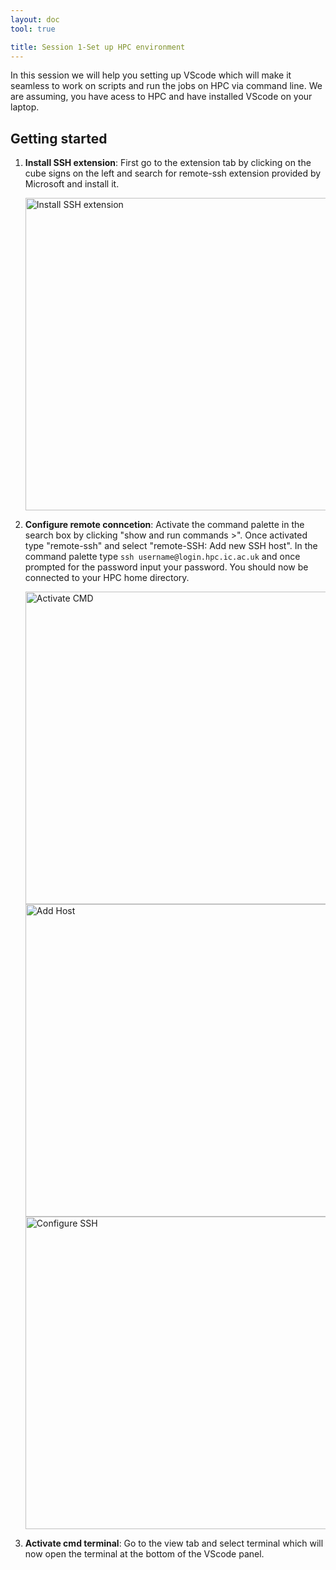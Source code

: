 ```yaml
---
layout: doc
tool: true

title: Session 1-Set up HPC environment
---
```


In this session we will help you setting up VScode which will make it seamless to work on scripts and run the jobs on HPC via command line. We are assuming, you have acess to HPC and have installed VScode on your laptop.


## Getting started

1. **Install SSH extension**: First go to the extension tab by clicking on the cube signs on the left and search for remote-ssh extension provided by Microsoft and install it. 
    
    <img src="/assets/img/install_extension.png" width="500px" alt="Install SSH extension" />  

2. **Configure remote conncetion**: Activate the command palette in the search box by clicking "show and run commands >". Once activated type "remote-ssh" and select  "remote-SSH: Add new SSH host". In the command palette type `ssh username@login.hpc.ic.ac.uk` and once prompted for the password input your password. You should now be connected to your HPC home directory.

    <img src="/assets/img/activate_cmd.png" width="500px" alt="Activate CMD" />

    <img src="/assets/img/add_host.png" width="500px" alt="Add Host" />

    <img src="/assets/img/configure_ssh.png" width="500px" alt="Configure SSH" />


3. **Activate cmd terminal**: Go to the view tab and select terminal which will now open the terminal at the bottom of the VScode panel.